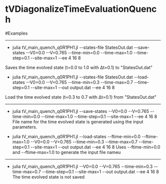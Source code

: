# tVDiagonalizeTimeEvaluationQuench

#Examples
- - - -
* julia tV_main_quench_q0R1PH1.jl --states-file StatesOut.dat --save-states --V0=0.0 --V=0.765 --time-min=0.0 --time-max=1.0 --time-step=0.1 --site-max=1 --ee 4  16 8

Saves the time evolved state (t=0.0 to 1.0 with Δt=0.1) to "StatesOut.dat"

* julia tV_main_quench_q0R1PH1.jl --states-file StatesOut.dat --load-states --V0=0.0 --V=0.765 --time-min=0.3 --time-max=0.7 --time-step=0.1 --site-max=1 --out output.dat --ee 4  16 8

Load the time evolved state (t=0.3 to 0.7 with Δt=0.1) from "StatesOut.dat"
- - - -

* julia tV_main_quench_q0R1PH1.jl  --save-states --V0=0.0 --V=0.765 --time-min=0.0 --time-max=1.0 --time-step=0.1 --site-max=1 --ee 4  16 8
File name for the time evolved state is generated using the input parameters.

* julia tV_main_quench_q0R1PH1.jl  --load-states --ftime-min=0.0 --ftime-max=1.0  --V0=0.0 --V=0.765 --time-min=0.3 --time-max=0.7 --time-step=0.1 --site-max=1 --out output.dat --ee 4  16 8
Uses --ftime-min=0.0 and --ftime-max=1.0  to generate the input file nameu
- - - -

* julia tV_main_quench_q0R1PH1.jl  --V0=0.0 --V=0.765 --time-min=0.3 --time-max=0.7 --time-step=0.1 --site-max=1 --out output.dat --ee 4  16 8
The time evolved state is not saved

